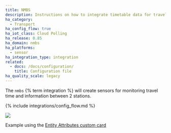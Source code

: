 ```yaml
---
title: NMBS
description: Instructions on how to integrate timetable data for traveling on the NMBS/SNCB Belgian Railway within Home Assistant.
ha_category:
  - Transport
ha_config_flow: true
ha_iot_class: Cloud Polling
ha_release: 0.85
ha_domain: nmbs
ha_platforms:
  - sensor
ha_integration_type: integration
related:
  - docs: /docs/configuration/
    title: Configuration file
ha_quality_scale: legacy
---
```


The `nmbs` {% term integration %} will create sensors for monitoring travel time and information between 2 stations.

{% include integrations/config_flow.md %}

<p class='img'>
  <img src='/images/screenshots/nmbs-card-example.png' />
  <p>Example using the <a href="https://github.com/custom-cards/entity-attributes-card">Entity Attributes custom card</a> </p>
</p>
